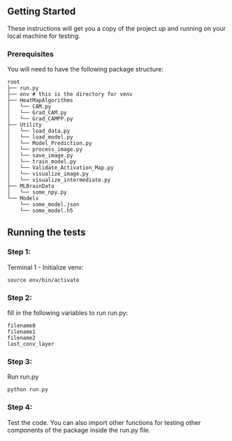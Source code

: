 ## Getting Started

These instructions will get you a copy of the project up and running on your local machine for testing.

### Prerequisites

You will need to have the following package structure:
```
root
├── run.py
├── env # this is the directory for venv
├── HeatMapAlgorithms
│   └── CAM.py
│   └── Grad_CAM.py
│   └── Grad_CAMPP.py
├── Utility
│   └── load_data.py
│   └── load_model.py
│   └── Model_Prediction.py
│   └── process_image.py
│   └── save_image.py
│   └── train_model.py
│   └── Validate_Activation_Map.py
│   └── visualize_image.py
│   └── visualize_intermediate.py
├── MLBrainData
│   └── some_npy.py
└── Models
    └── some_model.json
    └── some_model.h5

```

## Running the tests

### Step 1:

Terminal 1 - Initialize venv:
```
source env/bin/activate
```
### Step 2:
fill in the following variables to run run.py:
```
filename0
filename1
filename2
last_conv_layer
```

### Step 3:
Run run.py
```
python run.py
```

### Step 4:

Test the code.
You can also import other functions for testing other components of the package inside the run.py file.